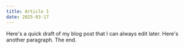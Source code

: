 ```yaml
---
title: Article 1
date: 2025-03-17
---
```

Here's a quick draft of my blog post that I can always edit later.
Here's another paragraph.
The end.
